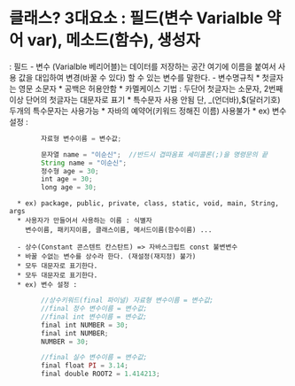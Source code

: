 # 클래스? 3대요소 : 필드(변수 Varialble 약어 var), 메소드(함수), 생성자
  :  필드
      - 변수 (Varialble 베리어블)는 데이터를 저장하는 공간 여기에 이름을 붙여서 사용
       값을 대입하여 변경(바꿀 수 있다) 할 수 있는 변수를 말한다.
      - 변수명규칙
      * 첫글자는 영문 소문자
      * 공백은 허용안함
      * 카멜케이스 기법 : 두단어 첫글자는 소문자, 2번째이상 단어의 첫글자는 대문자로 표기 
      * 특수문자 사용 안됨 단, _(언더바),$(달러기호) 두개의 특수문자는 사용가능 
      * 자바의 예약어(키워드 정해진 이름) 사용불가 
      * ex) 변수 설정 :
```js        
        자료형 변수이름 = 변수값;    

        문자열 name = "이순신";  //반드시 겹따옴표 세미콜론(;)을 명령문의 끝
        String name = "이순신";
        정수형 age = 30; 
        int age = 30; 
        long age = 30; 
``` 

      * ex) package, public, private, class, static, void, main, String, args  
      * 사용자가 만들어서 사용하는 이름 : 식별자
        변수이름, 패키지이름, 클래스이름, 메서드이름(함수이름) ...

      - 상수(Constant 콘스텐트 칸스탄트) => 자바스크립트 const 불변변수
      * 바꿀 수없는 변수를 상수라 한다. (재설정(재지정) 불가)
      * 모두 대문자로 표기한다.
      * 모두 대문자로 표기한다.
      * ex) 변수 설정 :

```js        
        //상수키워드(final 파이널) 자료형 변수이름 = 변수값;
        //final 정수 변수이름 = 변수값;
        //final int 변수이름 = 변수값;
        final int NUMBER = 30;
        final int NUMBER;
        NUMBER = 30;

        //final 실수 변수이름 = 변수값;
        final float PI = 3.14;
        final double ROOT2 = 1.414213;
```